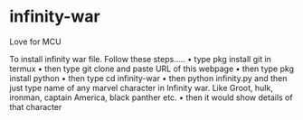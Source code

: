 # infinity-war
Love for MCU

To install infinity war file. Follow these steps.....
• type pkg install git  in termux 
• then type git clone and paste URL of this webpage
• then type pkg install python
• then type cd infinity-war 
• then python infinity.py and then just type name of any marvel character in Infinity war. Like Groot, hulk, ironman, captain America, black panther etc. 
• then it would show details of that character 
